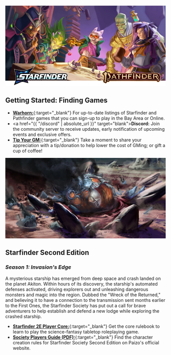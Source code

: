 
![Image](/assets/img/featured-starfinder-pathfinder.webp)

## Getting Started: Finding Games

- [**Warhorn:**](https://warhorn.net/events/tethyr-x-starfinder-pathfinder-2e){:target="_blank"} For up-to-date listings of Starfinder and Pathfinder games that you can sign-up to play in the Bay Area or Online.
- <a href="{{ "/discord" | absolute_url }}" target="blank">**Discord:**</a> Join the community server to receive updates, early notification of upcoming events and exclusive offers.
- [**Tip Your GM:**](https://ko-fi.com/tethyr){:target="_blank"} Take a moment to share your appreciation with a tip/donation to help lower the cost of GMing; or gift a cup of coffee!

![Image](/assets/img/featured-wrecked-returned.webp)

## Starfinder Second Edition

### _Season 1: Invasion's Edge_ 
A mysterious starship has emerged from deep space and crash landed on the planet Akiton. Within hours of its discovery, the starship's automated defenses activated, driving explorers out and unleashing dangerous monsters and magic into the region. Dubbed the "Wreck of the Returned," and believing it to have a connection to the transmission sent months earlier to the First Ones, the Starfinder Society has put out a call for brave adventurers to help establish and defend a new lodge while exploring the crashed starship.
- [**Starfinder 2E Player Core:**](https://paizo.com/products/btq09jzb){:target="_blank"} Get the core rulebook to learn to play the science-fantasy tabletop roleplaying game.
- [**Society Players Guide (PDF):**](https://downloads.paizo.com/OP-Files/SFS+Invasions+Edge+Players+Guide.pdf){:target="_blank"} Find the character creation rules for Starfinder Society Second Edition on Paizo's official website.
